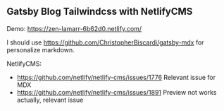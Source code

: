 ## Gatsby Blog Tailwindcss with NetlifyCMS

Demo: https://zen-lamarr-6b62d0.netlify.com/

I should use https://github.com/ChristopherBiscardi/gatsby-mdx for personalize markdown.

NetlifyCMS:

- https://github.com/netlify/netlify-cms/issues/1776 Relevant issue for MDX
- https://github.com/netlify/netlify-cms/issues/1891 Preview not works actually, relevant issue
